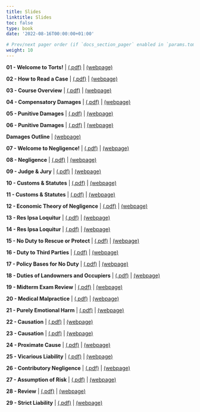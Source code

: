 ```yaml
---
title: Slides
linktitle: Slides
toc: false
type: book
date: '2022-08-16T00:00:00+01:00'

# Prev/next pager order (if `docs_section_pager` enabled in `params.toml`)
weight: 10
---
```


**01 - Welcome to Torts!** | [(.pdf)](/../../torts2025fall-material/slides/01-welcome-to-torts.pdf) | [(webpage)](/../../torts2025fall-material/slides/01-welcome-to-torts)

**02 - How to Read a Case** | [(.pdf)](/../../torts2025fall-material/slides/02-how-to-read-a-case.pdf) | [(webpage)](/../../torts2025fall-material/slides/02-how-to-read-a-case)

**03 - Course Overview** | [(.pdf)](/../../torts2025fall-material/slides/03-course-overview.pdf) | [(webpage)](/../../torts2025fall-material/slides/03-course-overview)

**04 - Compensatory Damages** | [(.pdf)](/../../torts2025fall-material/slides/04-compensatory-damages.pdf) | [(webpage)](/../../torts2025fall-material/slides/04-compensatory-damages)

**05 - Punitive Damages** | [(.pdf)](/../../torts2025fall-material/slides/05-punitive-damages.pdf) | [(webpage)](/../../torts2025fall-material/slides/05-punitive-damages)

**06 - Punitive Damages** | [(.pdf)](/../../torts2025fall-material/slides/06-punitive-damages.pdf) | [(webpage)](/../../torts2025fall-material/slides/06-punitive-damages)

**Damages Outline** | [(webpage)](/../../torts2025fall-material/slides/damages_outline)

**07 - Welcome to Negligence!** | [(.pdf)](/../../torts2025fall-material/slides/07-negligence.pdf) | [(webpage)](/../../torts2025fall-material/slides/07-negligence)

**08 - Negligence** | [(.pdf)](/../../torts2025fall-material/slides/08-negligence.pdf) | [(webpage)](/../../torts2025fall-material/slides/08-negligence)

**09 - Judge & Jury** | [(.pdf)](/../../torts2025fall-material/slides/09-judge-jury.pdf) | [(webpage)](/../../torts2025fall-material/slides/09-judge-jury)

**10 - Customs & Statutes** | [(.pdf)](/../../torts2025fall-material/slides/10-customs-statutes.pdf) | [(webpage)](/../../torts2025fall-material/slides/10-customs-statutes)

**11 - Customs & Statutes** | [(.pdf)](/../../torts2025fall-material/slides/11-customs-statutes.pdf) | [(webpage)](/../../torts2025fall-material/slides/11-customs-statutes)

**12 - Economic Theory of Negligence** | [(.pdf)](/../../torts2025fall-material/slides/12-econ.pdf) | [(webpage)](/../../torts2025fall-material/slides/12-econ)

**13 - Res Ipsa Loquitur** | [(.pdf)](/../../torts2025fall-material/slides/13-res-ipsa.pdf) | [(webpage)](/../../torts2025fall-material/slides/13-res-ipsa)

**14 - Res Ipsa Loquitur** | [(.pdf)](/../../torts2025fall-material/slides/14-res-ipsa.pdf) | [(webpage)](/../../torts2025fall-material/slides/14-res-ipsa)

**15 - No Duty to Rescue or Protect** | [(.pdf)](/../../torts2025fall-material/slides/15-no-duty.pdf) | [(webpage)](/../../torts2025fall-material/slides/15-no-duty)

**16 - Duty to Third Parties** | [(.pdf)](/../../torts2025fall-material/slides/16-3rd-party.pdf) | [(webpage)](/../../torts2025fall-material/slides/16-3rd-party)

**17 - Policy Bases for No Duty** | [(.pdf)](/../../torts2025fall-material/slides/17-policy.pdf) | [(webpage)](/../../torts2025fall-material/slides/17-policy)

**18 - Duties of Landowners and Occupiers** | [(.pdf)](/../../torts2025fall-material/slides/18-landowners.pdf) | [(webpage)](/../../torts2025fall-material/slides/18-landowners)

**19 - Midterm Exam Review** | [(.pdf)](/../../torts2025fall-material/slides/19-midterm.pdf) | [(webpage)](/../../torts2025fall-material/slides/19-midterm)

**20 - Medical Malpractice** | [(.pdf)](/../../torts2025fall-material/slides/20-medical.pdf) | [(webpage)](/../../torts2025fall-material/slides/20-medical)

**21 - Purely Emotional Harm** | [(.pdf)](/../../torts2025fall-material/slides/21-nied.pdf) | [(webpage)](/../../torts2025fall-material/slides/21-nied)

**22 - Causation** | [(.pdf)](/../../torts2025fall-material/slides/22-causation.pdf) | [(webpage)](/../../torts2025fall-material/slides/22-causation)

**23 - Causation** | [(.pdf)](/../../torts2025fall-material/slides/23-causation.pdf) | [(webpage)](/../../torts2025fall-material/slides/23-causation)

**24 - Proximate Cause** | [(.pdf)](/../../torts2025fall-material/slides/24-proximate-cause.pdf) | [(webpage)](/../../torts2025fall-material/slides/24-proximate-cause)

**25 - Vicarious Liability** | [(.pdf)](/../../torts2025fall-material/slides/25-vicarious-liability.pdf) | [(webpage)](/../../torts2025fall-material/slides/25-vicarious-liability)

**26 - Contributory Negligence** | [(.pdf)](/../../torts2025fall-material/slides/26-contributory-negligence.pdf) | [(webpage)](/../../torts2025fall-material/slides/26-contributory-negligence)

**27 - Assumption of Risk** | [(.pdf)](/../../torts2025fall-material/slides/27-assumption.pdf) | [(webpage)](/../../torts2025fall-material/slides/27-assumption)

**28 - Review** | [(.pdf)](/../../torts2025fall-material/slides/28-review.pdf) | [(webpage)](/../../torts2025fall-material/slides/28-review)

**29 - Strict Liability** | [(.pdf)](/../../torts2025fall-material/slides/29-strict-liability.pdf) | [(webpage)](/../../torts2025fall-material/slides/29-strict-liability)
